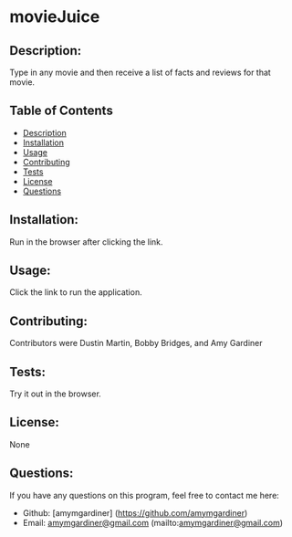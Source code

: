 # movieJuice

  ## Description:
  Type in any movie and then receive a list of facts and reviews for that movie.

  ## Table of Contents 
  - [Description](#description)
  - [Installation](#installation)
  - [Usage](#usage)
  - [Contributing](#contributing)
  - [Tests](#tests)
  - [License](#licensing)
  - [Questions](#questions)

  ## Installation:
  Run in the browser after clicking the link.

  ## Usage:
  Click the link to run the application.

  ## Contributing:
  Contributors were Dustin Martin, Bobby Bridges, and Amy Gardiner

  ## Tests:
  Try it out in the browser.

  ## License:
  None

  ## Questions:
  If you have any questions on this program, feel free to contact me here:
  - Github: [amymgardiner] (https://github.com/amymgardiner)
  - Email: amymgardiner@gmail.com (mailto:amymgardiner@gmail.com)
